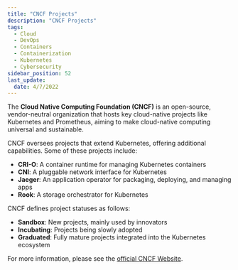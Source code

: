 ```yaml
---
title: "CNCF Projects"
description: "CNCF Projects"
tags: 
  - Cloud
  - DevOps
  - Containers
  - Containerization
  - Kubernetes
  - Cybersecurity
sidebar_position: 52
last_update:
  date: 4/7/2022
---
```



The **Cloud Native Computing Foundation (CNCF)** is an open-source, vendor-neutral organization that hosts key cloud-native projects like Kubernetes and Prometheus, aiming to make cloud-native computing universal and sustainable.

CNCF oversees projects that extend Kubernetes, offering additional capabilities. Some of these projects include:

- **CRI-O**: A container runtime for managing Kubernetes containers
- **CNI**: A pluggable network interface for Kubernetes
- **Jaeger**: An application operator for packaging, deploying, and managing apps
- **Rook**: A storage orchestrator for Kubernetes

CNCF defines project statuses as follows:

- **Sandbox**: New projects, mainly used by innovators
- **Incubating**: Projects being slowly adopted
- **Graduated**: Fully mature projects integrated into the Kubernetes ecosystem

For more information, please see the [official CNCF Website](https://www.cncf.io/).



 

 
